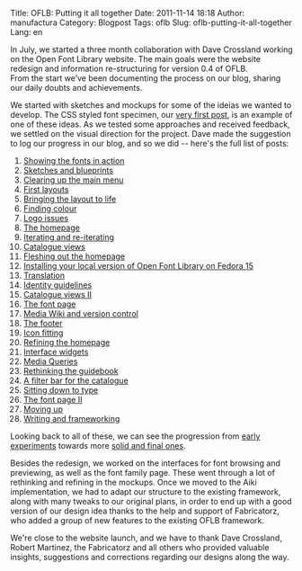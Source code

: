 Title: OFLB: Putting it all together
Date: 2011-11-14 18:18
Author: manufactura
Category: Blogpost
Tags: oflb
Slug: oflb-putting-it-all-together
Lang: en

In July, we started a three month collaboration with Dave
Crossland working on the Open Font Library website. The main goals were
the website redesign and information re-structuring for version 0.4 of
OFLB.  
From the start we’ve been documenting the process on our blog, sharing
our daily doubts and achievements.

We started with sketches and mockups for some of the ideias we wanted to
develop. The CSS styled font specimen, our [very first
post](http://blog.manufacturaindependente.org/2011/07/showing-the-fonts-in-action),
is an example of one of these ideas. As we tested some approaches and
received feedback, we settled on the visual direction for the project.
Dave made the suggestion to log our progress in our blog, and so we did
-- here's the full list of posts:

1.  [Showing the fonts in
    action](http://blog.manufacturaindependente.org/2011/07/showing-the-fonts-in-action)
2.  [Sketches and
    blueprints](http://blog.manufacturaindependente.org/2011/07/oflb-sketches-and-blueprints)
3.  [Clearing up the main
    menu](http://blog.manufacturaindependente.org/2011/07/oflb-clearing-up-the-main-menu)
4.  [First
    layouts](http://blog.manufacturaindependente.org/2011/07/oflb-first-layouts)
5.  [Bringing the layout to
    life](http://blog.manufacturaindependente.org/2011/07/oflb-bringing-the-layout-to-life)
6.  [Finding
    colour](http://blog.manufacturaindependente.org/2011/07/oflb-finding-colour)
7.  [Logo
    issues](http://blog.manufacturaindependente.org/2011/07/oflb-logo-issues)
8.  [The
    homepage](http://blog.manufacturaindependente.org/2011/07/oflb-the-homepage)
9.  [Iterating and
    re-iterating](http://blog.manufacturaindependente.org/2011/07/oflb-iterating-and-re-iterating)
10. [Catalogue
    views](http://blog.manufacturaindependente.org/2011/07/oflb-catalogue-views)
11. [Fleshing out the
    homepage](http://blog.manufacturaindependente.org/2011/07/oflb-fleshing-out-the-home-page)
12. [Installing your local version of Open Font Library on Fedora
    15](http://blog.manufacturaindependente.org/2011/07/installing-your-local-version-of-open-font-library-on-fedora-15)
13. [Translation](http://blog.manufacturaindependente.org/2011/07/oflb-translation)
14. [Identity
    guidelines](http://blog.manufacturaindependente.org/2011/07/oflb-identity-guidelines)
15. [Catalogue views
    II](http://blog.manufacturaindependente.org/2011/07/oflb-catalogue-views-ii)
16. [The font
    page](http://blog.manufacturaindependente.org/2011/08/oflb-the-font-page)
17. [Media Wiki and version
    control](http://blog.manufacturaindependente.org/2011/08/oflb-mediawiki-and-version-control)
18. [The footer](http://blog.manufacturaindependente.org/2011/08/146)
19. [Icon
    fitting](http://blog.manufacturaindependente.org/2011/08/oflb-icon-fitting)
20. [Refining the
    homepage](http://blog.manufacturaindependente.org/2011/08/oflb-refining-the-homepage)
21. [Interface
    widgets](http://blog.manufacturaindependente.org/2011/08/oflb-interface-widgets)
22. [Media
    Queries](http://blog.manufacturaindependente.org/2011/08/oflb-media-queries)
23. [Rethinking the
    guidebook](http://blog.manufacturaindependente.org/2011/08/oflb-rethinking-the-guidebook)
24. [A filter bar for the
    catalogue](http://blog.manufacturaindependente.org/2011/08/oflb-a-filter-bar-for-the-catalogue)
25. [Sitting down to
    type](http://blog.manufacturaindependente.org/2011/08/oflb-sitting-down-to-type)
26. [The font page
    II](http://blog.manufacturaindependente.org/2011/08/oflb-the-font-page-ii)
27. [Moving
    up](http://blog.manufacturaindependente.org/2011/08/oflb-moving-up)
28. [Writing and
    frameworking](http://blog.manufacturaindependente.org/2011/08/oflb-writing-and-frameworking)

Looking back to all of these, we can see the progression from [early
experiments](http://blog.manufacturaindependente.org/2011/07/oflb-iterating-and-re-iterating)
towards more [solid and final
ones](http://blog.manufacturaindependente.org/2011/07/oflb-identity-guidelines).

Besides the redesign, we worked on the interfaces for font browsing and
previewing, as well as the font family page. These went through a lot of
rethinking and refining in the mockups. Once we moved to the Aiki
implementation, we had to adapt our structure to the existing framework,
along with many tweaks to our original plans, in order to end up with a
good version of our design idea thanks to the help and support of
Fabricatorz, who added a group of new features to the existing OFLB
framework.

We're close to the website launch, and we have to thank Dave Crossland,
Robert Martinez, the Fabricatorz and all others who provided valuable
insights, suggestions and corrections regarding our designs along the
way.


